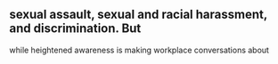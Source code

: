 ## sexual assault, sexual and racial harassment, and discrimination. But

while heightened awareness is making workplace conversations about